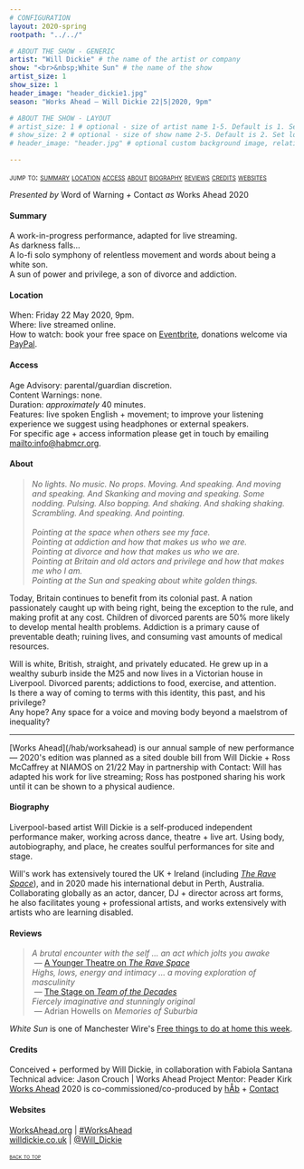 ```yaml
---
# CONFIGURATION
layout: 2020-spring
rootpath: "../../"

# ABOUT THE SHOW - GENERIC
artist: "Will Dickie" # the name of the artist or company
show: "<br>&nbsp;White Sun" # the name of the show
artist_size: 1
show_size: 1
header_image: "header_dickie1.jpg"    
season: "Works Ahead — Will Dickie 22|5|2020, 9pm"

# ABOUT THE SHOW - LAYOUT
# artist_size: 1 # optional - size of artist name 1-5. Default is 1. Set longer names to lower values
# show_size: 2 # optional - size of show name 2-5. Default is 2. Set longer names to lower values
# header_image: "header.jpg" # optional custom background image, relative to current page

---
```

<span style='font-variant: small-caps'>jump to: [summary](/current/2020-worksahead/#summary) [location](/current/2020-worksahead/#location) [access](/current/2020-worksahead/#access) [about](/current/2020-worksahead/#about) [biography](/current/2020-worksahead/#biography) [reviews](/current/2020-worksahead/#reviews) [credits](/current/2020-worksahead/#credits) [websites](/current/2020-worksahead/#websites)</span>        
        
*Presented by* Word of Warning *+* Contact *as* Works Ahead 2020        
         
#### Summary       
A work-in-progress performance, adapted for live streaming.<br>As darkness falls…<br>A lo-fi solo symphony of relentless movement and words about being a white son.<br>A sun of power and privilege, a son of divorce and addiction.        
        
#### Location           
When: Friday 22 May 2020, 9pm.        
Where: live streamed online.         
How to watch: book your free space on <a href="http://eventbrite.com/e/105420686110" target="_blank">Eventbrite</a>, donations welcome via <a href="http://www.paypal.me/warnmcr" target="_blank">PayPal</a>.        
           
#### Access         
Age Advisory: parental/guardian discretion.<br>Content Warnings: none.<br>Duration: *approximately* 40 minutes.<br>Features: live spoken English + movement; to improve your listening experience we suggest using headphones or external speakers.<br>For specific age + access information please get in touch by emailing <mailto:info@habmcr.org>.         
          
#### About         
>*No lights. No music. No props. Moving. And speaking. And moving and speaking. And Skanking and moving and speaking. Some nodding. Pulsing. Also bopping. And shaking. And shaking shaking. Scrambling. And speaking. And pointing.<br><br>Pointing at the space when others see my face.<br>Pointing at addiction and how that makes us who we are.<br>Pointing at divorce and how that makes us who we are.<br>Pointing at Britain and old actors and privilege and how that makes me who I am.<br>Pointing at the Sun and speaking about white golden things.*        
        
Today, Britain continues to benefit from its colonial past. A nation passionately caught up with being right, being the exception to the rule, and making profit at any cost. Children of divorced parents are 50% more likely to develop mental health problems. Addiction is a primary cause of preventable death; ruining lives, and consuming vast amounts of medical resources.           
         
Will is white, British, straight, and privately educated. He grew up in a wealthy suburb inside the M25 and now lives in a Victorian house in Liverpool. Divorced parents; addictions to food, exercise, and attention.<br>Is there a way of coming to terms with this identity, this past, and his privilege?<br>Any hope? Any space for a voice and moving body beyond a maelstrom of inequality?         
<hr>
[Works Ahead](/hab/worksahead) is our annual sample of new performance — 2020's edition was planned as a sited double bill from Will Dickie + Ross McCaffrey at NIAMOS on 21/22 May in partnership with Contact: Will has adapted his work for live streaming; Ross has postponed sharing his work until it can be shown to a physical audience.         
        
#### Biography        
Liverpool-based artist Will Dickie is a self-produced independent performance maker, working across dance, theatre + live art. Using body, autobiography, and place, he creates soulful performances for site and stage.            
        
Will's work has extensively toured the UK + Ireland (including [*The Rave Space*](/archive/2019-springsummer/dickie)), and in 2020 made his international debut in Perth, Australia. Collaborating globally as an actor, dancer, DJ + director across art forms, he also facilitates young + professional artists, and works extensively with artists who are learning disabled.           
        
#### Reviews        
>*A brutal encounter with the self … an act which jolts you awake*<br>&nbsp;— <a href="http://www.ayoungertheatre.com/review-the-rave-space-camden-peoples-theatre" target="_blank">A Younger Theatre on *The Rave Space*</a><br>*Highs, lows, energy and intimacy … a moving exploration of masculinity*<br>&nbsp;— <a href="http://www.thestage.co.uk/reviews/latitude-festival-2014" target="_blank">The Stage on *Team of the Decades*</a><br>*Fiercely imaginative and stunningly original*<br>&nbsp;— Adrian Howells on *Memories of Suburbia*         
        
*White Sun* is one of Manchester Wire's <a href="http://manchesterwire.co.uk/guide/free-things-to-do-at-home-this-week-karate-for-beginners" target="_blank">Free things to do at home this week</a>.       
        
#### Credits          
Conceived + performed by Will Dickie, in collaboration with Fabiola Santana<br>Technical advice: Jason Crouch | Works Ahead Project Mentor: Peader Kirk<br>[Works Ahead](/hab/worksahead) 2020 is co-commissioned/co-produced by [hÅb](/hab) + <a href="http://contactmcr.com" target="_blank">Contact</a>        
        
#### Websites         
<a href="http://worksahead.org" target="_blank">WorksAhead.org</a> | <a href="http://twitter.com/hashtag/WorksAhead" target="_blank">#WorksAhead</a><br><a href="http://willdickie.co.uk" target="_blank">willdickie.co.uk</a> | <a href="http://twitter.com/Will_Dickie" target="_blank">@Will_Dickie</a>        
       
<small><span style='font-variant: small-caps'>[back to top](/current/2020-worksahead)</span></small>
